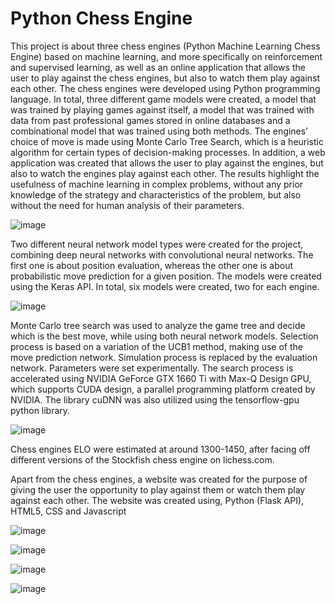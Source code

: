 # Python Chess Engine

This project is about three chess engines (Python Machine Learning Chess Engine) based
on machine learning, and more specifically on reinforcement and supervised learning, as
well as an online application that allows the user to play against the chess engines, 
but also to watch them play against each other. The chess engines were 
developed using Python programming language. In total, three different game models 
were created, a model that was trained by playing games against itself, a model that 
was trained with data from past professional games stored in online databases and a 
combinational model that was trained using both methods. The engines’ choice of 
move is made using Monte Carlo Tree Search, which is a heuristic algorithm for certain 
types of decision-making processes. In addition, a web application was created that 
allows the user to play against the engines, but also to watch the engines play against 
each other. The results highlight the usefulness of machine learning in complex 
problems, without any prior knowledge of the strategy and characteristics of the 
problem, but also without the need for human analysis of their parameters.

![image](https://user-images.githubusercontent.com/49875599/145675570-969eac87-68ab-4f64-8454-abecd16632c6.png)

Two different neural network model types were created for the project, combining deep neural networks with convolutional neural networks. The first one is about position evaluation, whereas the other one is about probabilistic move prediction for a given position. The models were created using the Keras API. In total, six models were created, two for each engine. 
    
![image](https://user-images.githubusercontent.com/49875599/145676850-f391190f-04d1-4cd0-a61c-4cf0f42849ca.png)


Monte Carlo tree search was used to analyze the game tree and decide which is the best move, while using both neural network models. Selection process is based on a variation of the UCB1 method, making use of the move prediction network. Simulation process is replaced by the evaluation network. Parameters were set experimentally. The search process is accelerated using NVIDIA GeForce GTX 1660 Ti with Max-Q Design GPU, which supports CUDA design, a parallel programming platform created by NVIDIA. The library cuDNN was also utilized using the tensorflow-gpu python library.
    
![image](https://user-images.githubusercontent.com/49875599/145676868-8f3d0496-98c9-4641-ab9c-f64ff2941725.png)
    
Chess engines ELO were estimated at around 1300-1450, after facing off different versions of the Stockfish chess engine on lichess.com. 
    
    
Apart from the chess engines, a website was created for the purpose of giving the user the opportunity to play against them or watch them play against each other. The website was created using, Python (Flask API), HTML5, CSS and Javascript
    
![image](https://user-images.githubusercontent.com/49875599/145676991-fd876ab5-1eef-40bc-ab0a-49a663dba9ca.png)
   
![image](https://user-images.githubusercontent.com/49875599/145677007-ddbf0789-00dd-4b2d-81a0-34db2a1711ee.png)

![image](https://user-images.githubusercontent.com/49875599/145677011-7cc6884d-1499-41da-8564-a323de31429f.png)

![image](https://user-images.githubusercontent.com/49875599/145677019-607a8486-275f-4877-a561-10bafe424f7c.png)

